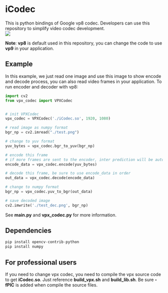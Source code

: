 # iCodec
This is python bindings of Google vp8 codec. Developers can use this repository to simplify video codec development.  
<img src="https://ismallworld.github.io/ismallworld/iCode/iCodec/images/framework_small.png">  

**Note**: **vp8** is default used in this repository, you can change the code to use **vp9** in your application.

## Example
In this example, we just read one image and use this image to show encode and decode process, 
you can also read video frames in your application. To run encoder and decoder with vp8:
```python
import cv2
from vpx_codec import VPXCodec


# init VPXCodec
vpx_codec = VPXCodec('./iCodec.so', 1920, 1080)

# read image as numpy format
bgr_np = cv2.imread("./test.png")

# change to yuv format
yuv_bytes = vpx_codec.bgr_to_yuv(bgr_np)

# encode this frame 
# if more frames are sent to the encoder, inter prediction will be automatically enabled
encode_data = vpx_codec.encode(yuv_bytes)

# decode this frame, be sure to use encode_data in order
out_data = vpx_codec.decode(encode_data)

# change to numpy format
bgr_np = vpx_codec.yuv_to_bgr(out_data)

# save decoded image
cv2.imwrite('./test_dec.png', bgr_np)
```
See **main.py** and **vpx_codec.py** for more information.

## Dependencies
```python
pip install opencv-contrib-python
pip install numpy
```

## For professional users
If you need to change vpx codec, you need to compile the vpx source code to get **iCodec.so**. Just reference **build_vpx.sh**
and **build_lib.sh**. Be sure **-fPIC** is added when compile the source files.